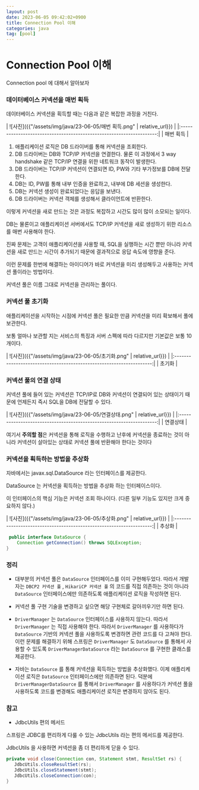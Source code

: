 ```yaml
---
layout: post
date: 2023-06-05 09:42:02+0900
title: Connection Pool 이해
categories: java
tag: [pool]
---
```


# Connection Pool 이해

Connection pool 에 대해서 알아보자

### 데이터베이스 커넥션을 매번 획득

데이터베이스 커넥션을 획득할 때는 다음과 같은 복잡한 과정을 거친다.

| ![사진]({{"/assets/img/java/23-06-05/매번 획득.png" | relative_url}}) |
|:--------------------------------------------------------------------:|
|                         매번 획득                          |

1. 애플리케이션 로직은 DB 드라이버를 통해 커넥션을 조회한다.
2. DB 드라이버는 DB와 TCP/IP 커넥션을 연결한다. 물론 이 과정에서 3 way handshake 같은 TCP/IP
   연결을 위한 네트워크 동작이 발생한다. 
3. DB 드라이버는 TCP/IP 커넥션이 연결되면 ID, PW와 기타 부가정보를 DB에 전달한다. 
4. DB는 ID, PW를 통해 내부 인증을 완료하고, 내부에 DB 세션을 생성한다. 
5. DB는 커넥션 생성이 완료되었다는 응답을 보낸다. 
6. DB 드라이버는 커넥션 객체를 생성해서 클라이언트에 반환한다.

이렇게 커넥션을 새로 만드는 것은 과정도 복잡하고 시간도 많이 많이 소모되는 일이다.

DB는 물론이고 애플리케이션 서버에서도 TCP/IP 커넥션을 새로 생성하기 위한 리소스를 매번 사용해야 한다.

진짜 문제는 고객이 애플리케이션을 사용할 때, SQL을 실행하는 시간 뿐만 아니라 커넥션을 새로 만드는 시간이 추가되기 때문에 결과적으로 응답 속도에 영향을 준다.

이런 문제를 한번에 해결하는 아이디어가 바로 커넥션을 미리 생성해두고 사용하는 커넥션 풀이라는 방법이다.

커넥션 풀은 이름 그대로 커넥션을 관리하는 풀이다.

### 커넥션 풀 초기화

애플리케이션을 시작하는 시점에 커넥션 풀은 필요한 만큼 커넥션을 미리 확보해서 풀에 보관한다. 

보통 얼마나 보관할 지는 서비스의 특징과 서버 스펙에 따라 다르지만 기본값은 보통 10개이다.

| ![사진]({{"/assets/img/java/23-06-05/초기화.png" | relative_url}}) |
|:--------------------------------------------------------------------:|
|                         초기화                          |


### 커넥션 풀의 연결 상태

커넥션 풀에 들어 있는 커넥션은 TCP/IP로 DB와 커넥션이 연결되어 있는 상태이기 때문에 언제든지 즉시 SQL을 DB에 전달할 수 있다.

| ![사진]({{"/assets/img/java/23-06-05/연결상태.png" | relative_url}}) |
|:--------------------------------------------------------------------:|
|                         연결상태                          |

여기서 **주의할 점**은 커넥션을 통해 로직을 수행하고 난후에 커넥션을 종료하는 것이 아니라 커넥션이 살아있는 상태로 커넥션 풀에 반환해야 한다는 것이다


### 커넥션을 획득하는 방법을 추상화

자바에서는 javax.sql.DataSource 라는 인터페이스를 제공한다. 

DataSource 는 커넥션을 획득하는 방법을 추상화 하는 인터페이스이다.

이 인터페이스의 핵심 기능은 커넥션 조회 하나이다. (다른 일부 기능도 있지만 크게 중요하지 않다.)

| ![사진]({{"/assets/img/java/23-06-05/추상화.png" | relative_url}}) |
|:--------------------------------------------------------------------:|
|                         추상화                          |

```java
 public interface DataSource {
    Connection getConnection() throws SQLException;
}
```

### 정리

- 대부분의 커넥션 풀은 `DataSource` 인터페이스를 이미 구현해두었다. 따라서 개발자는 `DBCP2 커넥션 풀` , `HikariCP 커넥션 풀` 의 코드를 직접 의존하는 것이 아니라 `DataSource` 인터페이스에만 의존하도록 애플리케이션 로직을 작성하면 된다.

- 커넥션 풀 구현 기술을 변경하고 싶으면 해당 구현체로 갈아끼우기만 하면 된다.

- `DriverManager` 는 `DataSource` 인터페이스를 사용하지 않는다. 따라서 `DriverManager` 는 직접 사용해야 한다. 따라서 `DriverManager` 를 사용하다가 `DataSource` 기반의 커넥션 풀을 사용하도록 변경하면 관련 코드를 다 고쳐야 한다. 이런 문제를 해결하기 위해 스프링은 `DriverManager` 도 `DataSource` 를 통해서 사용할 수 있도록 `DriverManagerDataSource` 라는 `DataSource` 를 구현한 클래스를 제공한다.

- 자바는 `DataSource` 를 통해 커넥션을 획득하는 방법을 추상화했다. 이제 애플리케이션 로직은 `DataSource` 인터페이스에만 의존하면 된다. 덕분에 `DriverManagerDataSource` 를 통해서 `DriverManager` 를 사용하다가 커넥션 풀을 사용하도록 코드를 변경해도 애플리케이션 로직은 변경하지 않아도 된다.



### 참고

- JdbcUtils 편의 메서드

스프링은 JDBC를 편리하게 다룰 수 있는 JdbcUtils 라는 편의 메서드를 제공한다.

JdbcUtils 을 사용하면 커넥션을 좀 더 편리하게 닫을 수 있다.

```java
private void close(Connection con, Statement stmt, ResultSet rs) {
   JdbcUtils.closeResultSet(rs);
   JdbcUtils.closeStatement(stmt);
   JdbcUtils.closeConnection(con);
}
```


